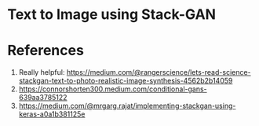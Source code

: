 # Text to Image using Stack-GAN

# References
  1. Really helpful: https://medium.com/@rangerscience/lets-read-science-stackgan-text-to-photo-realistic-image-synthesis-4562b2b14059
  2. https://connorshorten300.medium.com/conditional-gans-639aa3785122
  3. https://medium.com/@mrgarg.rajat/implementing-stackgan-using-keras-a0a1b381125e

